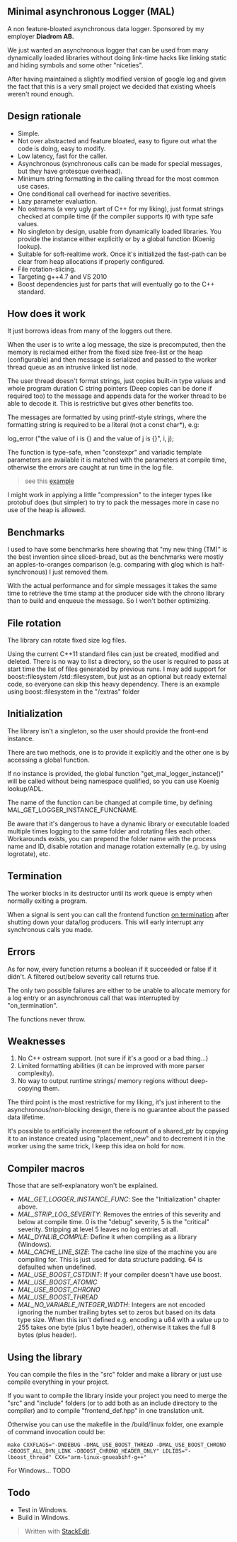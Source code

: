 
Minimal asynchronous Logger (MAL)
-----------
A non feature-bloated asynchronous data logger. Sponsored by my employer **Diadrom AB.**

We just wanted an asynchronous logger that can be used from many dynamically loaded libraries without doing link-time hacks like linking static and hiding symbols and some other "niceties".

After having maintained a slightly modified version of google log and given the fact that this is a very small project we decided that existing wheels weren't round enough.


## Design rationale ##

 - Simple. 
 - Not over abstracted and feature bloated, easy to figure out what the code is doing, easy to modify.
 - Low latency, fast for the caller.
 - Asynchronous (synchronous calls can be made for special messages, but they have grotesque overhead).
 - Minimum string formatting in the calling thread for the most common use cases. 
 - One conditional call overhead for inactive severities.
 - Lazy parameter evaluation.
 - No ostreams (a very ugly part of C++ for my liking), just format strings checked at compile time (if the compiler supports it) with type safe values.
 - No singleton by design, usable from dynamically loaded libraries. You provide the instance either explicitly or by a global function (Koenig lookup).
 - Suitable for soft-realtime work. Once it's initialized the fast-path can be clear from heap allocations if properly configured.
 - File rotation-slicing.
 - Targeting g++4.7 and VS 2010
 - Boost dependencies just for parts that will eventually go to the C++ standard.

## How does it work ##

It just borrows ideas from many of the loggers out there.

When the user is to write a log message, the size is precomputed, then the memory is reclaimed either from the fixed size free-list or the heap (configurable) and then message is serialized and passed to the worker thread queue as an intrusive linked list node.

The user thread doesn't format strings, just copies built-in type values and whole program duration C string pointers (Deep copies can be done if required too) to the message and appends data for the worker thread to be able to decode it. This is restrictive but gives other benefits too.

The messages are formatted by using printf-style strings, where the formatting string is required to be a literal (not a const char*), e.g:

log_error ("the value of i is {} and the value of j is  {}", i, j);

The function is type-safe, when "constexpr" and variadic template parameters are available it is matched with the parameters at compile time, otherwise the errors are caught at run time in the log file.

> see this [example](https://github.com/RafaGago/mini-async-log/blob/master/example/overview.cpp)

I might work in applying a little "compression" to the integer types like protobuf does (but simpler) to try to pack the messages more in case no use of the heap is allowed.

## Benchmarks ##
I used to have some benchmarks here showing that "my new thing (TM)" is the best invention since sliced-bread, but as the benchmarks were mostly an apples-to-oranges comparison (e.g. comparing with glog which is half-synchronous) I just removed them.

With the actual performance and for simple messages it takes the same time to retrieve the time stamp at the producer side with the chrono library than to build and enqueue the message. So I won't bother optimizing.

## File rotation ##

The library can rotate fixed size log files.

Using the current C++11 standard files can just be created, modified and deleted. There is no way to list a directory, so the user is required to pass at start time the list of files generated by previous runs. I may add support for boost::filesystem /std::filesystem, but just as an optional but ready external code, so everyone can skip this heavy dependency. There is an example using boost::filesystem in the "/extras" folder

## Initialization ##

The library isn't a singleton, so the user should provide the front-end instance.

There are two methods, one is to provide it explicitly and the other one is by accessing a global function.

If no instance is provided, the global function "get_mal_logger_instance()" will be called without being namespace qualified, so you can use Koenig lookup/ADL.

The name of the function can be changed at compile time, by defining MAL_GET_LOGGER_INSTANCE_FUNCNAME.

Be aware that it's dangerous to have a dynamic library or executable loaded multiple times logging to the same folder and rotating files each other. Workarounds exists, you can prepend the folder name with the process name and ID, disable rotation and manage rotation externally (e.g. by using logrotate), etc.

## Termination ##

The worker blocks in its destructor until its work queue is empty when normally exiting a program.

When a signal is sent you can call the frontend function  [on termination](https://github.com/RafaGago/mini-async-log/blob/master/src/mal_log/frontend.hpp) after shutting down your data/log producers. This will early interrupt any synchronous calls you made.


## Errors ##

As for now, every function returns a boolean if it succeeded or false if it didn't. A filtered out/below severity call returns true.

The only two possible failures are either to be unable to allocate memory for a log entry or an asynchronous call that was interrupted by "on_termination".

The functions never throw.

## Weaknesses ##

 1. No C++ ostream support. (not sure if it's a good or a bad thing...)
 2. Limited formatting abilities (it can be improved with more parser complexity).
 3. No way to output runtime strings/ memory regions without deep-copying them.
 
The third point is the most restrictive for my liking, it's just inherent to the asynchronous/non-blocking design, there is no guarantee about the passed data lifetime.

It's possible to artificially increment the refcount of a shared_ptr by copying it to an instance created using "placement_new" and to decrement it in the worker using the same trick, I keep this idea on hold for now.


## Compiler macros ##

Those that are self-explanatory won't be explained.

 - *MAL_GET_LOGGER_INSTANCE_FUNC*: See the "Initialization" chapter above.
 - *MAL_STRIP_LOG_SEVERITY*: Removes the entries of this severity and below at compile time. 0 is the "debug" severity, 5 is the "critical" severity. Stripping at level 5 leaves no log entries at all.
 - *MAL_DYNLIB_COMPILE*: Define it when compiling as a library (Windows).
 - *MAL_CACHE_LINE_SIZE*: The cache line size of the machine you are compiling for. This is just used for data structure padding. 64 is defaulted when undefined.
 - *MAL_USE_BOOST_CSTDINT*: If your compiler doesn't have <cstdint> use boost.
 - *MAL_USE_BOOST_ATOMIC*
 - *MAL_USE_BOOST_CHRONO*
 - *MAL_USE_BOOST_THREAD*
 - *MAL_NO_VARIABLE_INTEGER_WIDTH*: Integers are not encoded ignoring the number trailing bytes set to zeros but based on its data type size. When this isn't defined e.g. encoding a u64 with a value up to 255 takes one byte (plus 1 byte header), otherwise it takes the full 8 bytes (plus header).
 
## Using the library ##

You can compile the files in the "src" folder and make a library or just use compile everything in your project.

If you want to compile the library inside your project you need to merge the "src" and "include" folders (or to add both as an include directory to the compiler) and to compile "frontend_def.hpp" in one translation unit.

Otherwise you can use the makefile in the /build/linux folder, one example of command invocation could be:

    make CXXFLAGS="-DNDEBUG -DMAL_USE_BOOST_THREAD -DMAL_USE_BOOST_CHRONO -DBOOST_ALL_DYN_LINK -DBOOST_CHRONO_HEADER_ONLY" LDLIBS="-lboost_thread" CXX="arm-linux-gnueabihf-g++"

For Windows... TODO

## Todo ##

 - Test in Windows.
 - Build in Windows.

> Written with [StackEdit](https://stackedit.io/).

